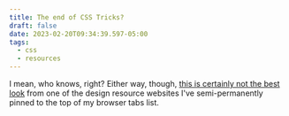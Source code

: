 ```yaml
---
title: The end of CSS Tricks?
draft: false
date: 2023-02-20T09:34:39.597-05:00
tags:
  - css
  - resources
---
```

I mean, who knows, right? Either way, though, [this is certainly not the best look](https://zellwk.com/blog/spirit-of-css-tricks/) from one of the design resource websites I've semi-permanently pinned to the top of my browser tabs list.
